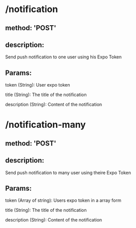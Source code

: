 # /notification

## method: 'POST'

## description: 
Send push notification to one user using his Expo Token

## Params:

token (String): User expo token

title (String): The title of the notification

description (String): Content of the notification

# /notification-many
## method: 'POST'

## description: 
Send push notification to many user using theire Expo Token

## Params:

token (Array of string): Users expo token in a array form

title (String): The title of the notification

description (String): Content of the notification
